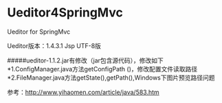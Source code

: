# Ueditor4SpringMvc
Ueditor for SpringMvc

Ueditor版本：1.4.3.1 Jsp UTF-8版

#####ueditor-1.1.2.jar有修改（jar包含源代码），修改如下</br>
 *1.ConfigManager.java方法getConfigPath ()，修改配置文件读取路径</br>
 *2.FileManager.java方法getState(),getPath(),Windows下图片预览路径问题</br>

参考：http://www.yihaomen.com/article/java/583.htm
